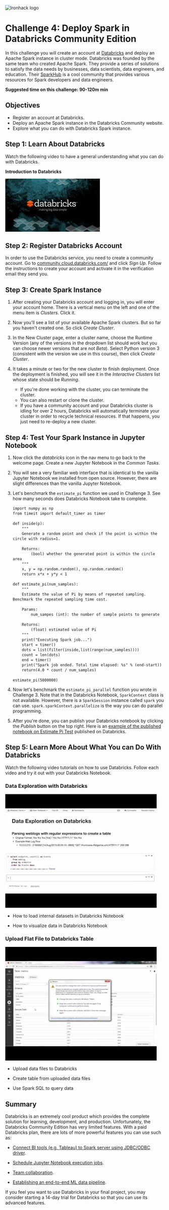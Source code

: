 ![Ironhack logo](https://i.imgur.com/1QgrNNw.png)

# Challenge 4: Deploy Spark in Databricks Community Edition

In this challenge you will create an account at [Databricks](https://databricks.com/) and deploy an Apache Spark instance in cluster mode. Databricks was founded by the same team who created Apache Spark. They provide a series of solutions to satisfy the data needs by businesses, data scientists, data engineers, and education. Their [SparkHub](https://sparkhub.databricks.com) is a cool community that provides various resources for Spark developers and data engineers.

**Suggested time on this challenge: 90-120m min**

## Objectives

* Register an account at Databricks.
* Deploy an Apache Spark instance in the Databricks Community website.
* Explore what you can do with Databricks Spark instance.

## Step 1: Learn About Databricks

Watch the following video to have a general understanding what you can do with Databricks.

**Introduction to Databricks**

[![Databricks](databricks.jpg)](https://www.youtube.com/watch?v=WaxMj5_SLUI)

## Step 2: Register Databricks Account

In order to use the Databricks service, you need to create a community account. Go to [community.cloud.databricks.com/](https://community.cloud.databricks.com/) and click *Sign Up*. Follow the instructions to create your account and activate it in the verification email they send you.

## Step 3: Create Spark Instance

1. After creating your Databricks account and logging in, you will enter your account home. There is a vertical menu on the left and one of the menu item is *Clusters*. Click it.

1. Now you'll see a list of your available Apache Spark clusters. But so far you haven't created one. So click *Create Cluster*.

1. In the New Cluster page, enter a cluster name, choose the Runtime Version (any of the versions in the dropdown list should work but you can choose newer versions that are not *Beta*). Select Python version 3 (consistent with the version we use in this course), then click *Create Cluster*.

1. It takes a minute or two for the new cluster to finish deployment. Once the deployment is finished, you will see it in the *Interactive Clusters* list whose state should be *Running*.
	* If you're done working with the cluster, you can terminate the cluster.
	* You can also restart or clone the cluster.
	* If you have a community account and your Databricks cluster is idling for over 2 hours, Databricks will automatically terminate your cluster in order to recycle technical resources. If that happens, you just need to re-deploy a new cluster.

## Step 4: Test Your Spark Instance in Jupyter Notebook

1. Now click the *databricks* icon in the nav menu to go back to the welcome page. Create a new Jupyter Notebook in the *Common Tasks*.

1. You will see a very familiar web interface that is identical to the vanilla Jupyter Notebook we installed from open source. However, there are slight differences than the vanilla Jupyter Notebook.

1. Let's benchmark the `estimate_pi` function we used in Challenge 3. See how many seconds does Databricks Notebook take to complete.

	```
	import numpy as np
	from timeit import default_timer as timer

	def inside(p):
	    """
	    Generate a random point and check if the point is within the circle with radius=1.
	    
	    Returns:
	        (bool) whether the generated point is within the circle area
	    """
	    x, y = np.random.random(), np.random.random()
	    return x*x + y*y < 1

	def estimate_pi(num_samples):
	    """
	    Estimate the value of Pi by means of repeated sampling. Benchmark the repeated sampling time cost.
	    
	    Params:
	        num_sampes (int): the number of sample points to generate
	    
	    Returns:
	        (float) estimated value of Pi
	    """
	    print("Executing Spark job...")
	    start = timer()
	    dots = list(filter(inside,list(range(num_samples)))) 
	    count = len(dots)
	    end = timer()
	    print("Spark job ended. Total time elapsed: %s" % (end-start))
	    return(4.0 * count / num_samples)

    estimate_pi(5000000)
    ```

1. Now let's benchmark the `estimate_pi_parallel` function you wrote in Challenge 3. Note that in the Databricks Notebook, `SparkContext` class is not available. However, there is a `SparkSession` instance called `spark` you can use. `spark.sparkContext.parallelize` is the way you can do parallel programming.

1. After you're done, you can publish your Databricks notebook by clicking the *Publish* button on the top right.
Here is an [example of the published notebook on Estimate Pi Test](https://databricks-prod-cloudfront.cloud.databricks.com/public/4027ec902e239c93eaaa8714f173bcfc/1703412207731938/2169070836696660/7635369984325857/latest.html) published on Databricks.

## Step 5: Learn More About What You can Do With Databricks

Watch the following video tutorials on how to use Databricks. Follow each video and try it out with your Databricks Notebook.

### Data Exploration with Databricks

[![Data Exploration with Databricks](data-exploration.jpg)](https://www.youtube.com/watch?v=mPTzJDs0EkI)

* How to load internal datasets in Databricks Notebook

* How to visualize data in Databricks Notebook

### Upload Flat File to Databricks Table

[![Upload Data](upload-data.jpg)](https://www.youtube.com/watch?v=H5LxjaJgpSk)

* Upload data files to Databricks

* Create table from uploaded data files

* Use Spark SQL to query data

## Summary

Databricks is an extremely cool product which provides the complete solution for learning, development, and production. Unfortunately, the Databricks Community Edition has very limited features. With a paid Databricks plan, there are lots of more powerful features you can use such as:

* [Connect BI tools (e.g. Tableau) to Spark server using JDBC/ODBC driver](https://docs.databricks.com/user-guide/bi/jdbc-odbc-bi.html).

* [Schedule Jupyter Notebook execution jobs](https://docs.databricks.com/user-guide/jobs.html).

* [Team collaboration](https://www.youtube.com/watch?v=etKTJTxaad0).

* [Establishing an end-to-end ML data pipeline](https://www.youtube.com/watch?v=NR1MYg_7oSg).

If you feel you want to use Databricks in your final project, you may consider starting a 14-day trial for Databricks so that you can use its advanced features.
